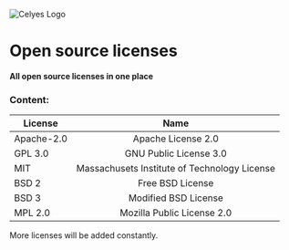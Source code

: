 ![Celyes Logo](http://b.up-00.com/2018/02/151821732343771.png)

# Open source licenses

**All open source licenses in one place**

### Content:
|License|Name| 
| ------------- |:--------------------:|
|Apache-2.0|Apache License 2.0|
|GPL 3.0 |GNU Public License 3.0|
|MIT |Massachusets Institute of Technology License|
|BSD 2 |Free BSD License|
|BSD 3 |Modified BSD License| 
|MPL 2.0|Mozilla Public License 2.0|

More licenses will be added constantly.
